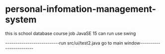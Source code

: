 # personal-infomation-management-system
this is school database course job
JavaSE 15 can run
use swing


---------------------------run src/ui/test2.java go to main window------------------------


